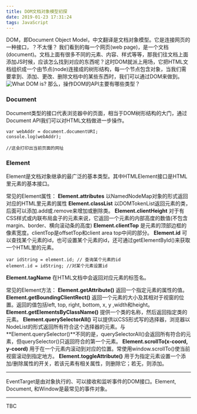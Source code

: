 ```yaml
---
title: DOM文档对象模型初探
date: 2019-01-23 17:31:24
tags: JavaScript
---
```

DOM，即Document Object Model，中文翻译是文档对象模型。它是连接网页的一种接口，？不太懂？
我们看到的每一个网页(web page)，是一个文档(document)。文档上面有很多不同的元素、内容、样式等等，那我们往文档上面添加JS时候，应该怎么找到对应的东西呢？这时DOM就派上用场，它把HTML文档组织成一个由节点(node)连接成的树形结构，每一个节点包含对象，当我们需要拿到、添加、更改、删除文档中的某些东西时，我们可以通过DOM来做到。
![What DOM is?](https://i.loli.net/2019/01/26/5c4bbe45837a9.png)
那么，操作DOM的API主要有哪些类型？

### Document
Document类型的接口代表浏览器中的页面，相当于DOM树形结构的大门，通过Document API我们可以对HTML文档做进一步操作。
```
var webAddr = document.documentURI;
console.log(webAddr);

//这会打印出当前页面的网址
```

### Element
Element是文档对象继承的最广泛的基本类型。其中HTMLElement接口是HTML里元素的基本接口。

常见的Element属性：
**Element.attributes** 以NamedNodeMap对象的形式返回对应的HTML里元素的属性
**Element.classList** 以DOMTokenList返回元素的类，后面可以添加.add或.remove来增加或删除类。
**Element.clientHeight** 对于有CSS样式或内联布局盒子的元素来说，它返回一个元素的内部高度的数值(不包含margin、border、横向滚动条的高度)
**Element.clientTop** 是元素的顶部边框的像素宽度。clientTop是offsetTop和client area top中间的部分。
**Element.id** 可以查找某个元素的id，也可设置某个元素的id，还可通过getElementById()来获取一个HTML里的元素。
```
var idString = element.id; // 查询某个元素的id
element.id = idString; //对某个元素设置id
```
**Element.tagName** 在HTML文档中会返回对应元素的标签名。

常见的Element方法：
**Element.getAttribute()** 返回一个指定元素的属性的值。
**Element.getBoundingClientRect()** 返回一个元素的大小及其相对于视窗的位置。返回的值包括left, top, right, bottom, x, y ,width和height。
**Element.getElementsByClassName()** 提供一个类的名称，然后返回指定类的元素。
**Element.querySelectorAll()** 可以提供以CSS形式写的选择器，浏览器以NodeList的形式返回所有符合这个选择器的元素。与**Element.querySelector()**不同的是，querySelectorAll()会返回所有符合的元素，但querySelector()只返回符合的第一个元素。
**Element.scrollTo(x-coord, y-coord)** 用于在一个元素内滚动到对应的位置。常使用window.scrollTo()使当前视窗滚动到指定地方。
**Element.toggleAttribute()** 用于为指定元素设置一个添加/删除属性的开关，若该元素有相关属性，则删除它；若无，则添加。

---
EventTarget是由对象执行的、可以接收和监听事件的DOM接口。Element, Document, 和Window是最常见的事件对象。

---
TBC